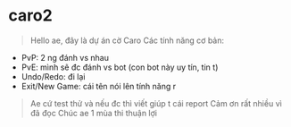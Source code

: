 # caro2

> Hello ae, đây là dự án cờ Caro
> Các tính năng cơ bản:
- PvP: 2 ng đánh vs nhau
- PvE: mình sẽ đc đánh vs bot (con bot này uy tín, tin t)
- Undo/Redo: đi lại
- Exit/New Game: cái tên nói lên tính năng r
> Ae cứ test thử và nếu đc thì viết giúp t cái report
> Cảm ơn rất nhiều vì đã đọc
> Chúc ae 1 mùa thi thuận lợi
